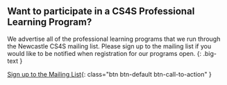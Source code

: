 ## Want to participate in a CS4S Professional Learning Program?

We advertise all of the professional learning programs that we run through the Newcastle CS4S mailing list. Please sign up to the mailing list if you would like to be notified when registration for our programs open.
{: .big-text }

[Sign up to the Mailing List](https://goo.gl/forms/uhFt9j740ELhKKxK2){: class="btn btn-default btn-call-to-action" }